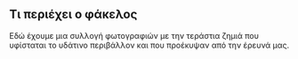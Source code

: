 ## Τι περιέχει ο φάκελος

Εδώ έχουμε μια συλλογή φωτογραφιών με την τεράστια ζημιά που υφίσταται το υδάτινο περιβάλλον και που προέκυψαν από την έρευνά μας. 
